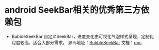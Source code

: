 # android SeekBar相关的优秀第三方依赖包

* BubbleSeekBar 自定义SeekBar，进度变化由可视化气泡样式呈现，定制化程度较高，适合大部分需求。 
源码地址：[BubbleSeekBar](https://github.com/woxingxiao/BubbleSeekBar) 文档：[doc](https://github.com/woxingxiao/BubbleSeekBar/blob/master/README_zh.md)